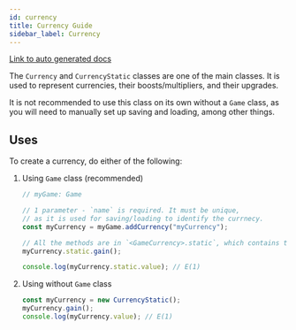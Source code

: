```yaml
---
id: currency
title: Currency Guide
sidebar_label: Currency
---
```


[Link to auto generated docs](https://xshadowblade.github.io/emath.js/typedoc/classes/classes_Currency.CurrencyStatic.html)

The `Currency` and `CurrencyStatic` classes are one of the main classes. It is used to represent currencies, their boosts/multipliers, and their upgrades.

It is not recommended to use this class on its own without a `Game` class, as you will need to manually set up saving and loading, among other things.

## Uses

To create a currency, do either of the following:

1. Using `Game` class (recommended)

    ```js
    // myGame: Game

    // 1 parameter - `name` is required. It must be unique,
    // as it is used for saving/loading to identify the currnecy.
    const myCurrency = myGame.addCurrency("myCurrency");

    // All the methods are in `<GameCurrency>.static`, which contains the same methods as <CurrencyStatic>
    myCurrency.static.gain();

    console.log(myCurrency.static.value); // E(1)
    ```

2. Using without `Game` class

    ```js
    const myCurrency = new CurrencyStatic();
    myCurrency.gain();
    console.log(myCurrency.value); // E(1)
    ```
